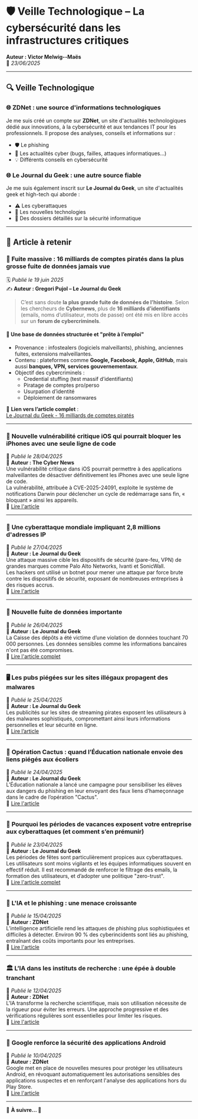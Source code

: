 # 🛡️ Veille Technologique – La cybersécurité dans les infrastructures critiques

**Auteur : Victor Melwig--Maës**  
📅 *23/06/2025*

---

## 🔍 Veille Technologique

### 🌐 ZDNet : une source d'informations technologiques  
Je me suis créé un compte sur **ZDNet**, un site d'actualités technologiques dédié aux innovations, à la cybersécurité et aux tendances IT pour les professionnels. Il propose des analyses, conseils et informations sur :  

- 🛡️ Le phishing  
- 📰 Les actualités cyber (bugs, failles, attaques informatiques...)  
- 💡 Différents conseils en cybersécurité  

### 🌐 Le Journal du Geek : une autre source fiable  
Je me suis également inscrit sur **Le Journal du Geek**, un site d'actualités geek et high-tech qui aborde :  

- ⚠️ Les cyberattaques  
- 📱 Les nouvelles technologies  
- 📘 Des dossiers détaillés sur la sécurité informatique  

---

## 📌 Article à retenir

### 🚨 Fuite massive : 16 milliards de comptes piratés dans la plus grosse fuite de données jamais vue  
🗓️ *Publié le 19 juin 2025*  
✍️ **Auteur : Gregori Pujol – Le Journal du Geek**  

> C’est sans doute **la plus grande fuite de données de l’histoire**. Selon les chercheurs de **Cybernews**, plus de **16 milliards d’identifiants** (emails, noms d’utilisateur, mots de passe) ont été mis en libre accès sur un **forum de cybercriminels**.

#### 💾 Une base de données structurée et "prête à l’emploi"
- Provenance : infostealers (logiciels malveillants), phishing, anciennes fuites, extensions malveillantes.
- Contenu : plateformes comme **Google, Facebook, Apple, GitHub**, mais aussi **banques, VPN, services gouvernementaux**.
- Objectif des cybercriminels :  
  - Credential stuffing (test massif d’identifiants)
  - Piratage de comptes pro/perso  
  - Usurpation d’identité  
  - Déploiement de ransomwares  

📎 **Lien vers l’article complet** :  
[Le Journal du Geek - 16 milliards de comptes piratés](https://www.journaldugeek.com/2025/06/19/fuite-massive-16-milliards-de-comptes-pirates-dans-la-plus-grosse-fuite-de-donnees-jamais-vue/)

---

### 🚨 **Nouvelle vulnérabilité critique iOS qui pourrait bloquer les iPhones avec une seule ligne de code**  
📅 *Publié le 28/04/2025*  
🔑 **Auteur : The Cyber News**  
Une vulnérabilité critique dans iOS pourrait permettre à des applications malveillantes de désactiver définitivement les iPhones avec une seule ligne de code.  
La vulnérabilité, attribuée à CVE-2025-24091, exploite le système de notifications Darwin pour déclencher un cycle de redémarrage sans fin, « bloquant » ainsi les appareils.  
🔗 [Lire l'article](https://cybersecuritynews.com/ios-critical-vulnerability-brick-iphones/)

---

### 🚀 **Une cyberattaque mondiale impliquant 2,8 millions d'adresses IP**  
📅 *Publié le 27/04/2025*  
🔑 **Auteur : Le Journal du Geek**  
Une attaque massive cible les dispositifs de sécurité (pare-feu, VPN) de grandes marques comme Palo Alto Networks, Ivanti et SonicWall.  
Les hackers ont utilisé un botnet pour mener une attaque par force brute contre les dispositifs de sécurité, exposant de nombreuses entreprises à des risques accrus.  
🔗 [Lire l'article](#)

---

### 📅 **Nouvelle fuite de données importante**  
📅 *Publié le 26/04/2025*  
🔑 **Auteur : Le Journal du Geek**  
La Caisse des dépôts a été victime d’une violation de données touchant 70 000 personnes. Les données sensibles comme les informations bancaires n'ont pas été compromises.  
🔗 [Lire l'article complet](#)

---

### 🖥️ **Les pubs piégées sur les sites illégaux propagent des malwares**  
📅 *Publié le 25/04/2025*  
🔑 **Auteur : Le Journal du Geek**  
Les publicités sur les sites de streaming pirates exposent les utilisateurs à des malwares sophistiqués, compromettant ainsi leurs informations personnelles et leur sécurité en ligne.  
🔗 [Lire l’article](https://www.journaldugeek.com/2025/03/15/les-pubs-pourries-des-sites-illegaux-menent-a-des-infections-massives/)

---

### 🏫 **Opération Cactus : quand l’Éducation nationale envoie des liens piégés aux écoliers**  
📅 *Publié le 24/04/2025*  
🔑 **Auteur : Le Journal du Geek**  
L’Éducation nationale a lancé une campagne pour sensibiliser les élèves aux dangers du phishing en leur envoyant des faux liens d’hameçonnage dans le cadre de l’opération "Cactus".  
🔗 [Lire l'article](https://www.journaldugeek.com/2025/03/27/operation-cactus-quand-leducation-nationale-envoie-des-liens-pieges-aux-ecoliers/)

---

### 📆 **Pourquoi les périodes de vacances exposent votre entreprise aux cyberattaques (et comment s’en prémunir)**  
📅 *Publié le 23/04/2025*  
🔑 **Auteur : Le Journal du Geek**  
Les périodes de fêtes sont particulièrement propices aux cyberattaques. Les utilisateurs sont moins vigilants et les équipes informatiques souvent en effectif réduit. Il est recommandé de renforcer le filtrage des emails, la formation des utilisateurs, et d’adopter une politique "zero-trust".  
🔗 [Lire l'article complet](https://specopssoft.com/blog/why-the-holidays-put-your-business-at-risk-and-how-to-stay-safe)

---

### 🤖 **L'IA et le phishing : une menace croissante**  
📅 *Publié le 15/04/2025*  
🔑 **Auteur : ZDNet**  
L’intelligence artificielle rend les attaques de phishing plus sophistiquées et difficiles à détecter. Environ 90 % des cyberincidents sont liés au phishing, entraînant des coûts importants pour les entreprises.  
🔗 [Lire l'article](https://www.zdnet.fr/actualites/lia-rend-le-phishing-plus-redoutable-que-jamais-une-nouvelle-menace-pour-les-entreprises-403837.htm)

---

### 🏛️ **L’IA dans les instituts de recherche : une épée à double tranchant**  
📅 *Publié le 12/04/2025*  
🔑 **Auteur : ZDNet**  
L'IA transforme la recherche scientifique, mais son utilisation nécessite de la rigueur pour éviter les erreurs. Une approche progressive et des vérifications régulières sont essentielles pour limiter les risques.  
🔗 [Lire l'article](https://www.zdnet.fr/actualites/lia-dans-les-instituts-de-recherche-est-une-arme-a-double-tranchant-voici-comment-eviter-les-risques-404216.htm)

---

### 📱 **Google renforce la sécurité des applications Android**  
📅 *Publié le 10/04/2025*  
🔑 **Auteur : ZDNet**  
Google met en place de nouvelles mesures pour protéger les utilisateurs Android, en révoquant automatiquement les autorisations sensibles des applications suspectes et en renforçant l'analyse des applications hors du Play Store.  
🔗 [Lire l'article](https://www.zdnet.fr/actualites/google-supprime-automatiquement-les-autorisations-pour-les-applications-nuisibles-405375.htm)

---

🔎 **À suivre... 🚀**














